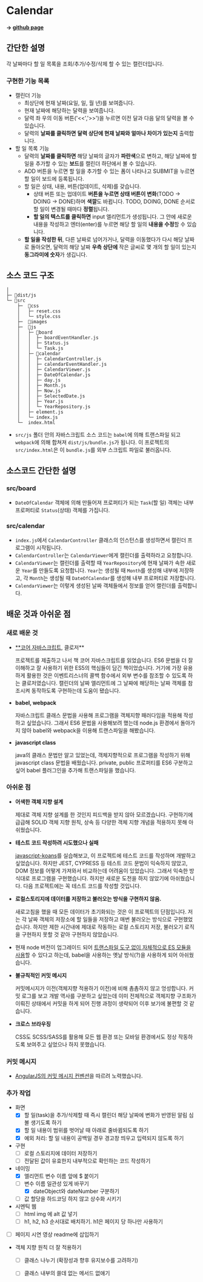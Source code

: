 # **Calendar**

**→ [github page](https://sounmind.github.io/prep-assignment/src/index.html)**

## 간단한 설명

각 날짜마다 할 일 목록을 조회/추가/수정/삭제 할 수 있는 캘린더입니다.

### 구현한 기능 목록

- 캘린더 기능
    - 최상단에 현재 날짜(요일, 일, 월 년)를 보여줍니다.
    - 현재 날짜에 해당하는 달력을 보여줍니다.
    - 달력 좌 우의 이동 버튼('<<','>>')을 누르면 이전 달과 다음 달의 달력을 볼 수 있습니다.
    - 달력의 **날짜를 클릭하면** **달력 상단에 현재 날짜와 얼마나 차이가 있는지** 출력합니다.
- 할 일 목록 기능
    - 달력의 **날짜를 클릭하면** 해당 날짜의 글자가 **파란색**으로 변하고, 해당 날짜에 할 일을 추가할 수 있는 **보드**를 캘린더 하단에서 볼 수 있습니다.
    - ADD 버튼을 누르면 할 일을 추가할 수 있는 폼이 나타나고 SUBMIT을 누르면 할 일이 보드에 등록됩니다.
    - 할 일은 상태, 내용, 버튼(업데이트, 삭제)를 갖습니다.
        - 상태 버튼 또는 업데이트 **버튼을 누르면 상태 버튼이 변화**(TODO → DOING → DONE)하며 **색깔**도 바뀝니다. TODO, DOING, DONE 순서로 할 일이 변경될 때마다 **정렬**됩니다.
        - **할 일의 텍스트를 클릭하면** input 엘리먼트가 생성됩니다. 그 안에 새로운 내용을 작성하고 엔터(enter)를 누르면 해당 할 일의 **내용을 수정**할 수 있습니다.
    - **할 일을 작성한 뒤**, 다른 날짜로 넘어가거나, 달력을 이동했다가 다시 해당 날짜로 돌아오면, 달력의 해당 날짜 **우측 상단에** 작은 글씨로 몇 개의 할 일이 있는지 **동그라미에 숫자**가 생깁니다.

## 소스 코드 구조

```
│
├─ 📁dist/js
└─ 📁src
	├─  📁css
	│   ├─ reset.css
	│   └─ style.css
	├─  📁images
	├─  📁js
	│   ├─ 📁board
	│   │  ├─ boardEventHandler.js
	│   │  ├─ Status.js
	│   │  └─ Task.js
	│   ├─ 📁calendar
	│   │  ├─ CalendarController.js
	│   │  ├─ calendarEventHandler.js
	│   │  ├─ CalendarViewer.js
	│   │  ├─ DateOfCalendar.js
	│   │  ├─ day.js
	│   │  ├─ Month.js
	│   │  ├─ Now.js
	│   │  ├─ SelectedDate.js
	│   │  ├─ Year.js
	│   │  └─ YearRepository.js
	│   ├─ element.js
	│   └─ index.js
	└─  index.html 
```

- `src/js` 폴더 안의 자바스크립트 소스 코드는 `babel`에 의해 트랜스파일 되고 `webpack`에 의해 합쳐져 `dist/js/bundle.js`가 됩니다. 이 프로젝트의 `src/index.html`은 이 `bundle.js`를 외부 스크립트 파일로 불러옵니다.

## 소스코드 간단한 설명

### src/board

- `DateOfCalendar` 객체에 의해 만들어져 프로퍼티가 되는 `Task`(할 일) 객체는 내부 프로퍼티로 `Status`(상태) 객체를 가집니다.

### src/calendar

- `index.js`에서 `CalendarController` 클래스의 인스턴스를 생성하면서 캘린더 프로그램이 시작됩니다.
- `CalendarController`는 `CalendarViewer`에게 캘린더를 출력하라고 요청합니다.
- `CalendarViewer`는 캘린더를 출력할 때 `YearRepository`에 현재 날짜가 속한 새로운 `Year`를 만들도록 요청합니다. `Year`는 생성될 때 `Month`를 생성해 내부에 저장하고, 각 `Month`는 생성될 때 `DateOfCalendar`를 생성해 내부 프로퍼티로 저장합니다.
- `CalendarViewer`는 이렇게 생성된 날짜 객체들에서 정보를 얻어 캘린더를 출력합니다.

## 배운 것과 아쉬운 점

### **새로 배운 것**

- [**코어 자바스크립트](http://www.yes24.com/Product/Goods/78586788), 클로저**

    프로젝트를 제출하고 나서 책 코어 자바스크립트를 읽었습니다. ES6 문법을 더 잘 이해하고 잘 사용하기 위한 ES5의 핵심들이 담긴 책이었습니다. 거기에 가장 유용하게 활용한 것은 이벤트리스너의 콜백 함수에서 외부 변수를 참조할 수 있도록 하는 클로저였습니다. 캘린더의 날짜 엘리먼트에 그 날짜에 해당하는 날짜 객체를 참조시켜 동작하도록 구현하는데 도움이 됐습니다.

- **babel, webpack**

    자바스크립트 클래스 문법을 사용해 프로그램을 객체지향 패러다임을 적용해 작성하고 싶었습니다. 그래서 ES6 문법을 사용해보려 했는데 node.js 환경에서 돌아가지 않아 babel와 webpack을 이용해 트랜스파일을 해봤습니다.

- **javascript class**

    java의 클래스 문법만 알고 있었는데, 객체지향적으로 프로그램을 작성하기 위해 javascript class 문법을 배웠습니다. private, public 프로퍼티를 ES6 구분하고 싶어 babel 플러그인을 추가해 트랜스파일을 했습니다.

### **아쉬운 점**

- **어색한 객체 지향 설계**

    제대로 객체 지향 설계를 한 것인지 피드백을 받지 않아 모르겠습니다. 구현하기에 급급해 SOLID 객체 지향 원칙, 상속 등 다양한 객체 지향 개념을 적용하지 못해 아쉬웠습니다.

- **테스트 코드 작성하려 시도했으나 실패**

    [javascript-koans](https://github.com/mrdavidlaing/javascript-koans)를 실습해보고, 이 프로젝트에 테스트 코드를 작성하며 개발하고 싶었습니다. 하지만 JEST, CYPRESS 등 테스트 코드 문법이 익숙하지 않았고, DOM 정보를 어떻게 가져와서 비교하는데 어려움이 있었습니다. 그래서 익숙한 방식대로 프로그램을 구현했습니다. 하지만 새로운 도전을 하지 않았기에 아쉬웠습니다. 다음 프로젝트에는 꼭 테스트 코드를 작성할 것입니다.

- **로컬스토리지에 데이터를 저장하고 불러오는 방식을 구현하지 않음.**

    새로고침을 했을 때 모든 데이터가 초기화되는 것은 이 프로젝트의 단점입니다. 저는 각 날짜 객체의 저장소에 할 일들을 저장하고 매번 불러오는 방식으로 구현했었습니다. 하지만 제한 시간내에 제대로 작동하는 로컬 스토리지 저장, 불러오기 로직을 구현하지 못할 것 같아 구현하지 않았습니다.

- 현재 node 버전이 업그레이드 되어 [트랜스파일 도구 없이 자체적으로 ES 모듈을 사용](https://www.daleseo.com/js-node-es-modules/)할 수 있다고 하는데, babel을 사용하는 옛날 방식(?)을 사용하게 되어 아쉬웠습니다.
- **불규칙적인 커밋 메시지**

    커밋메시지가 이전(객체지향 적용하기 이전)에 비해 촘촘하지 않고 엉성합니다. 커밋 로그를 보고 개발 역사를 구분하고 싶었는데 이미 전체적으로 객체지향 구조화가 이뤄진 상태에서 커밋을 하게 되어 진행 과정이 생략되어 이후 보기에 불편할 것 같습니다.

- **크로스 브라우징**

    CSS도 SCSS/SASS를 활용해 모든 웹 환경 또는 모바일 환경에서도 정상 작동하도록 보여주고 싶었으나 하지 못했습니다. 

### 커밋 메시지

- [AngularJS의 커밋 메시지 컨벤션](https://docs.google.com/document/d/1QrDFcIiPjSLDn3EL15IJygNPiHORgU1_OOAqWjiDU5Y/edit)을 따르려 노력했습니다.

### 추가 작업
- 화면
  - [x] 할 일(task)을 추가/삭제할 때 즉시 캘린더 해당 날짜에 변화가 반영된 알림 심볼 생기도록 하기
  - [x] 할 일 내용이 범위를 벗어날 때 아래로 줄바뀜되도록 하기
  - [x] 예외 처리: 할 일 내용이 공백일 경우 경고창 띄우고 입력되지 않도록 하기
- 구현
  - [ ] 로컬 스토리지에 데이터 저장하기
  - [ ] 전달된 값이 유효한지 내부적으로 확인하는 코드 작성하기
- 네이밍
  - [x] 엘리먼트 변수 이름 앞에 $ 붙이기
  - [ ] 변수 이름 일관성 있게 바꾸기
    - [x] dateObject와 dateNumber 구분하기
  - [ ] 값 할당을 하드코딩 하지 않고 상수화 시키기
- 시멘틱 웹
  - [ ] html img 에 alt 값 넣기
  - [ ] h1, h2, h3 순서대로 배치하기. h1은 페이지 당 하나만 사용하기
- [ ] 페이지 시연 영상 readme에 삽입하기
- 객체 지향 원칙 더 잘 적용하기
  - [ ] 클래스 나누기 (확장성과 향후 유지보수를 고려하기)
  - [ ] 클래스 내부의 쓸데 없는 메서드 없애기


